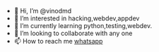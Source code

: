 - 👋 Hi, I’m @vinodmd
- 👀 I’m interested in hacking,webdev,appdev
- 🌱 I’m currently learning python,testing,webdev.
- 💞️ I’m looking to collaborate with any one
- 📫 How to reach me <a href="https://wa.link/6b579q">whatsapp</a>

<!---
vinodmd/vinodmd is a ✨ special ✨ repository because its `README.md` (this file) appears on your GitHub profile.
You can click the Preview link to take a look at your changes.
--->
